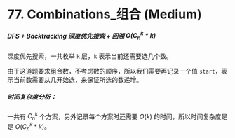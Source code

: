 # 77. Combinations_组合 (Medium)



##### DFS + Backtracking 深度优先搜索 + 回溯  $O(C_{n}^{k} * k)$

深度优先搜索，一共枚举 `k` 层，`k` 表示当前还需要选几个数。

由于这道题要求组合数，不考虑数的顺序，所以我们需要再记录一个值 `start`，表示当前数需要从几开始选，来保证所选的数递增。

##### 时间复杂度分析：

一共有 $C_{n}^{k}$ 个方案，另外记录每个方案时还需要  $O(k)$ 的时间，所以时间复杂度是是 $O(C_{n}^{k} * k)$。